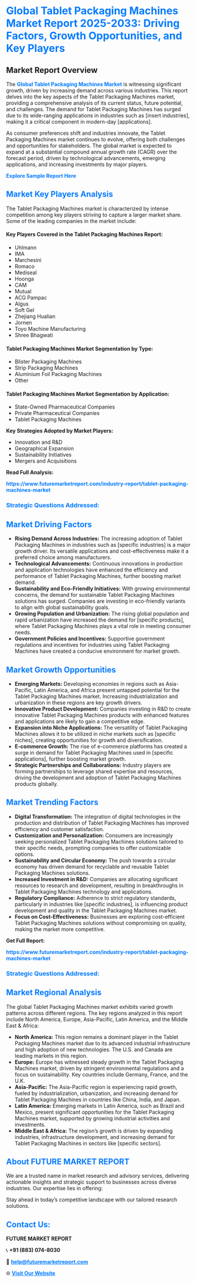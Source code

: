 <h1 style="color: #007BFF;">Global Tablet Packaging Machines Market Report 2025-2033: Driving Factors, Growth Opportunities, and Key Players</h1>

<section id="overview">
<h2>Market Report Overview</h2>
<p>The <a href="https://www.futuremarketreport.com/industry-report/tablet-packaging-machines-market" style="color: #007BFF; text-decoration: none;"><strong>Global Tablet Packaging Machines Market</strong></a> is witnessing significant growth, driven by increasing demand across various industries. This report delves into the key aspects of the Tablet Packaging Machines market, providing a comprehensive analysis of its current status, future potential, and challenges. The demand for Tablet Packaging Machines has surged due to its wide-ranging applications in industries such as [insert industries], making it a critical component in modern-day [applications].</p>
<p>As consumer preferences shift and industries innovate, the Tablet Packaging Machines market continues to evolve, offering both challenges and opportunities for stakeholders. The global market is expected to expand at a substantial compound annual growth rate (CAGR) over the forecast period, driven by technological advancements, emerging applications, and increasing investments by major players.</p>
</section>

<section id="overview">
<p><a href="https://www.futuremarketreport.com/request-sample/reportId=111159" style="color: #007BFF; text-decoration: none;"><strong>Explore Sample Report Here</strong></a></p>
</section>

<section id="key-players">
<h2 style="color: #007BFF;">Market Key Players Analysis</h2>
<p>The Tablet Packaging Machines market is characterized by intense competition among key players striving to capture a larger market share. Some of the leading companies in the market include:</p>
<h4>Key Players Covered in the Tablet Packaging Machines Report:</h4>
<ul><li>Uhlmann</li><li>IMA</li><li>Marchesini</li><li>Romaco</li><li>Mediseal</li><li>Hoonga</li><li>CAM</li><li>Mutual</li><li>ACG Pampac</li><li>Algus</li><li>Soft Gel</li><li>Zhejiang Hualian</li><li>Jornen</li><li>Toyo Machine Manufacturing</li><li>Shree Bhagwati</li></ul>
<h4>Tablet Packaging Machines Market Segmentation by Type:</h4>
<ul><li>Blister Packaging Machines</li><li>Strip Packaging Machines</li><li>Aluminium Foil Packaging Machines</li><li>Other</li></ul>

<h4>Tablet Packaging Machines Market Segmentation by Application:</h4>
<ul><li>State-Owned Pharmaceutical Companies</li><li>Private Pharmaceutical Companies</li><li>Tablet Packaging Machines</li></ul>
<p><strong>Key Strategies Adopted by Market Players:</strong></p>
<ul>
<li>Innovation and R&D</li>
<li>Geographical Expansion</li>
<li>Sustainability Initiatives</li>
<li>Mergers and Acquisitions</li>
</ul>
</section>

<section>
<p><strong>Read Full Analysis: </strong></p><a href="https://www.futuremarketreport.com/industry-report/tablet-packaging-machines-market" style="color: #007BFF; text-decoration: none;"><strong>https://www.futuremarketreport.com/industry-report/tablet-packaging-machines-market</strong></a>
<h3 style="color: #007BFF;">Strategic Questions Addressed:</h3>
</section>

<section id="driving-factors">
<h2 style="color: #007BFF;">Market Driving Factors</h2>
<ul>
<li><strong>Rising Demand Across Industries:</strong> The increasing adoption of Tablet Packaging Machines in industries such as [specific industries] is a major growth driver. Its versatile applications and cost-effectiveness make it a preferred choice among manufacturers.</li>
<li><strong>Technological Advancements:</strong> Continuous innovations in production and application technologies have enhanced the efficiency and performance of Tablet Packaging Machines, further boosting market demand.</li>
<li><strong>Sustainability and Eco-Friendly Initiatives:</strong> With growing environmental concerns, the demand for sustainable Tablet Packaging Machines solutions has surged. Companies are investing in eco-friendly variants to align with global sustainability goals.</li>
<li><strong>Growing Population and Urbanization:</strong> The rising global population and rapid urbanization have increased the demand for [specific products], where Tablet Packaging Machines plays a vital role in meeting consumer needs.</li>
<li><strong>Government Policies and Incentives:</strong> Supportive government regulations and incentives for industries using Tablet Packaging Machines have created a conducive environment for market growth.</li>
</ul>
</section>

<section id="growth-opportunities">
<h2 style="color: #007BFF;">Market Growth Opportunities</h2>
<ul>
<li><strong>Emerging Markets:</strong> Developing economies in regions such as Asia-Pacific, Latin America, and Africa present untapped potential for the Tablet Packaging Machines market. Increasing industrialization and urbanization in these regions are key growth drivers.</li>
<li><strong>Innovative Product Development:</strong> Companies investing in R&D to create innovative Tablet Packaging Machines products with enhanced features and applications are likely to gain a competitive edge.</li>
<li><strong>Expansion into Niche Applications:</strong> The versatility of Tablet Packaging Machines allows it to be utilized in niche markets such as [specific niches], creating opportunities for growth and diversification.</li>
<li><strong>E-commerce Growth:</strong> The rise of e-commerce platforms has created a surge in demand for Tablet Packaging Machines used in [specific applications], further boosting market growth.</li>
<li><strong>Strategic Partnerships and Collaborations:</strong> Industry players are forming partnerships to leverage shared expertise and resources, driving the development and adoption of Tablet Packaging Machines products globally.</li>
</ul>
</section>

<section id="trending-factors">
<h2 style="color: #007BFF;">Market Trending Factors</h2>
<ul>
<li><strong>Digital Transformation:</strong> The integration of digital technologies in the production and distribution of Tablet Packaging Machines has improved efficiency and customer satisfaction.</li>
<li><strong>Customization and Personalization:</strong> Consumers are increasingly seeking personalized Tablet Packaging Machines solutions tailored to their specific needs, prompting companies to offer customizable options.</li>
<li><strong>Sustainability and Circular Economy:</strong> The push towards a circular economy has driven demand for recyclable and reusable Tablet Packaging Machines solutions.</li>
<li><strong>Increased Investment in R&D:</strong> Companies are allocating significant resources to research and development, resulting in breakthroughs in Tablet Packaging Machines technology and applications.</li>
<li><strong>Regulatory Compliance:</strong> Adherence to strict regulatory standards, particularly in industries like [specific industries], is influencing product development and quality in the Tablet Packaging Machines market.</li>
<li><strong>Focus on Cost-Effectiveness:</strong> Businesses are exploring cost-efficient Tablet Packaging Machines solutions without compromising on quality, making the market more competitive.</li>
</ul>
</section>

<section>
<p><strong>Get Full Report: </strong></p><a href="https://www.futuremarketreport.com/industry-report/tablet-packaging-machines-market" style="color: #007BFF; text-decoration: none;"><strong>https://www.futuremarketreport.com/industry-report/tablet-packaging-machines-market</strong></a>
<h3 style="color: #007BFF;">Strategic Questions Addressed:</h3>
</section>


<section id="regional-analysis">
<h2 style="color: #007BFF;">Market Regional Analysis</h2>
<p>The global Tablet Packaging Machines market exhibits varied growth patterns across different regions. The key regions analyzed in this report include North America, Europe, Asia-Pacific, Latin America, and the Middle East & Africa:</p>
<ul>
<li><strong>North America:</strong> This region remains a dominant player in the Tablet Packaging Machines market due to its advanced industrial infrastructure and high adoption of new technologies. The U.S. and Canada are leading markets in this region.</li>
<li><strong>Europe:</strong> Europe has witnessed steady growth in the Tablet Packaging Machines market, driven by stringent environmental regulations and a focus on sustainability. Key countries include Germany, France, and the U.K.</li>
<li><strong>Asia-Pacific:</strong> The Asia-Pacific region is experiencing rapid growth, fueled by industrialization, urbanization, and increasing demand for Tablet Packaging Machines in countries like China, India, and Japan.</li>
<li><strong>Latin America:</strong> Emerging markets in Latin America, such as Brazil and Mexico, present significant opportunities for the Tablet Packaging Machines market, supported by growing industrial activities and investments.</li>
<li><strong>Middle East & Africa:</strong> The region’s growth is driven by expanding industries, infrastructure development, and increasing demand for Tablet Packaging Machines in sectors like [specific sectors].</li>
</ul>
</section>

<footer>
<h2 style="color: #007BFF;">About FUTURE MARKET REPORT</h2>
<p>We are a trusted name in market research and advisory services, delivering actionable insights and strategic support to businesses across diverse industries. Our expertise lies in offering:</p>

<p>Stay ahead in today’s competitive landscape with our tailored research solutions.</p>

<h2 style="color: #007BFF;">Contact Us:</h2>
<p><strong>FUTURE MARKET REPORT</strong></p>
<p>📞 <strong>+91 (883) 074-8030</strong></p>
<p>📧 <strong><a href="mailto:help@futuremarketreport.com" style="color: #007BFF;">help@futuremarketreport.com</a></strong></p>
<p>🌐 <strong><a href="https://www.futuremarketreport.com/" style="color: #007BFF;">Visit Our Website</a></strong></p>
</footer>